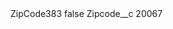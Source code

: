 <?xml version="1.0" encoding="UTF-8"?>
<CustomMetadata xmlns="http://soap.sforce.com/2006/04/metadata" xmlns:xsi="http://www.w3.org/2001/XMLSchema-instance" xmlns:xsd="http://www.w3.org/2001/XMLSchema">
    <label>ZipCode383</label>
    <protected>false</protected>
    <values>
        <field>Zipcode__c</field>
        <value xsi:type="xsd:string">20067</value>
    </values>
</CustomMetadata>
